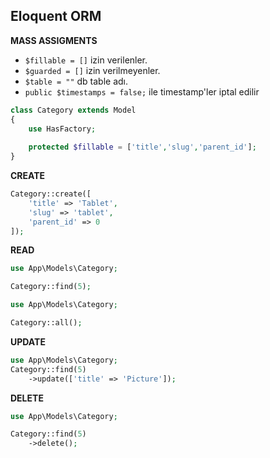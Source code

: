 ## Eloquent ORM

**MASS ASSIGMENTS**

- `$fillable = []` izin verilenler.
- `$guarded = []` izin verilmeyenler.
- `$table = ""` db table adı.
- `public $timestamps = false;` ile timestamp'ler iptal edilir

```php
class Category extends Model
{
    use HasFactory;
    
    protected $fillable = ['title','slug','parent_id'];
}
```

**CREATE**

```php
Category::create([
    'title' => 'Tablet',
    'slug' => 'tablet',
    'parent_id' => 0
]);
```

**READ**

```php
use App\Models\Category;

Category::find(5);
```

```php
use App\Models\Category;

Category::all();
```

**UPDATE**

```php
use App\Models\Category;
Category::find(5)
    ->update(['title' => 'Picture']);
```

**DELETE**

```php
use App\Models\Category;

Category::find(5)
    ->delete();
```



